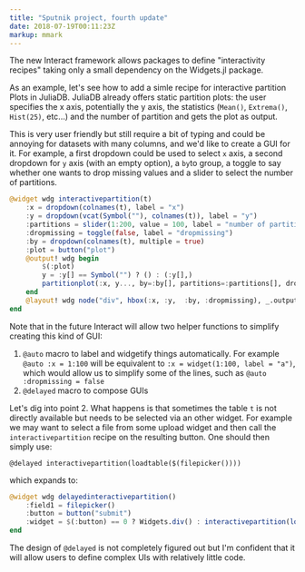 ```yaml
---
title: "Sputnik project, fourth update"
date: 2018-07-19T00:11:23Z
markup: mmark
---
```


The new Interact framework allows packages to define "interactivity recipes" taking only a small dependency on the Widgets.jl package.

As an example, let's see how to add a simle recipe for interactive partition Plots in JuliaDB. JuliaDB already offers static partition plots: the user specifies the x axis, potentially the y axis, the statistics (`Mean()`, `Extrema()`, `Hist(25)`, etc...) and the number of partition and gets the plot as output.

This is very user friendly but still require a bit of typing and could be annoying for datasets with many columns, and we'd like to create a GUI for it. For example, a first dropdown could be used to select `x` axis, a second dropdown for `y` axis (with an empty option), a `by`to group, a toggle to say whether one wants to drop missing values and a slider to select the number of partitions.

```julia
@widget wdg interactivepartition(t)
    :x = dropdown(colnames(t), label = "x")
    :y = dropdown(vcat(Symbol(""), colnames(t)), label = "y")
    :partitions = slider(1:200, value = 100, label = "number of partitions")
    :dropmissing = toggle(false, label = "dropmissing")
    :by = dropdown(colnames(t), multiple = true)
    :plot = button("plot")
    @output! wdg begin
        $(:plot)
        y = :y[] == Symbol("") ? () : (:y[],)
        partitionplot(:x, y..., by=:by[], partitions=:partitions[], dropmissing=:dropmissing[], by=:by[])
    end
    @layout! wdg node("div", hbox(:x, :y,  :by, :dropmissing), _.output, :partitions)
end
```

Note that in the future Interact will allow two helper functions to simplify creating this kind of GUI:

1. `@auto` macro to label and widgetify things automatically. For example `@auto :x = 1:100` will be equivalent to `:x = widget(1:100, label = "a")`, which would allow us to simplify some of the lines, such as `@auto :dropmissing = false`
2. `@delayed` macro to compose GUIs

Let's dig into point 2. What happens is that sometimes the table `t` is not directly available but needs to be selected via an other widget. For example we may want to select a file from some upload widget and then call the `interactivepartition` recipe on the resulting button. One should then simply use:

`@delayed interactivepartition(loadtable($(filepicker())))`

which expands to:

```julia
@widget wdg delayedinteractivepartition()
    :field1 = filepicker()
    :button = button("submit")
    :widget = $(:button) == 0 ? Widgets.div() : interactivepartition(loadtable(:field1[]))
end
```

The design of `@delayed` is not completely figured out but I'm confident that it will allow users to define complex UIs with relatively little code.
